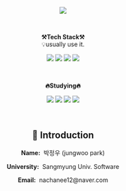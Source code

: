 <p align = "center">
<img src="https://capsule-render.vercel.app/api?type=waving&color=auto&height=300&section=header&text=Hello!&fontSize=70" />
</p>
<br>

<p align="center">
    <Strong>⚒️Tech Stack⚒️</Strong><br>
    💡usually use it.
</p>

<p align="center" display="inline-block">
<img src="https://img.shields.io/badge/C-A8B9CC?style=flat-square&logo=C&logoColor=white"/>
   <img src="https://img.shields.io/badge/GitHub-181717?style=flat-square&logo=GitHub&logoColor=white"/>
<img src="https://img.shields.io/badge/java-007396?style=flat-square&logo=java&logoColor=white"/>
<img src="https://img.shields.io/badge/Python-3776AB?style=flat-square&logo=Python&logoColor=white"/>
</p>
<br>
<p align="center">
    <Strong>🔥Studying🔥</Strong><br>
</p>
<p align="center" display="inline-block">
<img src="https://img.shields.io/badge/Spring-6DB33F?style=flat-square&logo=Spring&logoColor=white"/>
<img src="https://img.shields.io/badge/React-61DAFB?style=flat-square&logo=React&logoColor=black"/>
<img src="https://img.shields.io/badge/MySQL-4479A1?style=flat-square&logo=MySQL&logoColor=white"/>
<img src="https://img.shields.io/badge/JavaScript-F7DF1E?style=flat-square&logo=javascript&logoColor=black"/>
</p>
<br>
<div align="center">

<h2>👋 Introduction</h2>
<p><b>Name:</b>&nbsp;&nbsp;박정우 (jungwoo park)</p>
<p><b>University:</b>&nbsp;&nbsp;Sangmyung Univ. Software</p>
<p><b>Email:</b>&nbsp;&nbsp;nachanee12@naver.com</p>
<br>

